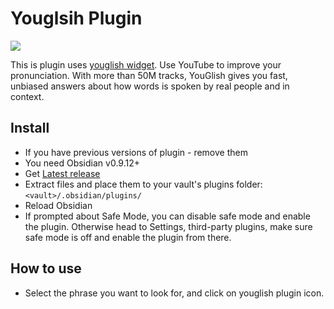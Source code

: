 # Youglsih Plugin
![](./1.gif)

This is plugin uses [youglish widget](https://youglish.com/developer.jsp). Use YouTube to improve your pronunciation. With more than 50M tracks, YouGlish gives you fast, unbiased answers about how words is spoken by real people and in context. 

## Install
- If you have previous versions of plugin - remove them
- You need Obsidian v0.9.12+
- Get [Latest release]()
- Extract files and place them to your vault's plugins folder: `<vault>/.obsidian/plugins/`
- Reload Obsidian
- If prompted about Safe Mode, you can disable safe mode and enable the plugin. Otherwise head to Settings, third-party plugins, make sure safe mode is off and enable the plugin from there.

 

## How to use

- Select the phrase you want to look for, and click on youglish plugin icon. 